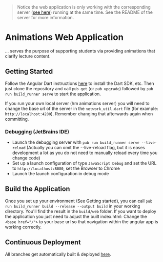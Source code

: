 > Notice the web application is only working with the corresponding server ([see here](https://sam-dev.cs.hm.edu/WEBDEV/animation-server)) running at the same time. See the README of the server for more information.

# Animations Web Application
... serves the purpose of supporting students via providing animations that clarify lecture content.

## Getting Started
Follow the Angular Dart instructions [here](https://webdev.dartlang.org/angular/) to install the Dart SDK, etc. Then just clone the repository and call `pub get` (or `pub upgrade`) followed by `pub run build_runner serve` to start the application.

If you run your own local server (hm animations server) you will need to change the base url of the server in the `network_util.dart` file (for example: `http://localhost:4200`).
Remember changing that afterwards again when committing.

### Debugging (JetBrains IDE)
- Launch the debugging server with `pub run build_runner serve --live-reload` (Actually you can omit the --live-reload flag, but it is eases development a lot as you do not need to manually reload every time you change code)
- Set up a launch configuration of type `JavaScript Debug` and set the URL to `http://localhost:8080`, set the Browser to Chrome
- Launch the launch configuration in debug mode

## Build the Application
Once you set up your environment (See Getting started), you can call `pub run build_runner build --release --output build` in your working directory. You'll find the result in the `build/web` folder. If you want to deploy the application you just need to adjust the built index.html: Change the `<base href="/">` to your base url so that navigation within the angular app is working correctly.

## Continuous Deployment
All branches get automatically built & deployed [here](https://www.sam.cs.hm.edu).
